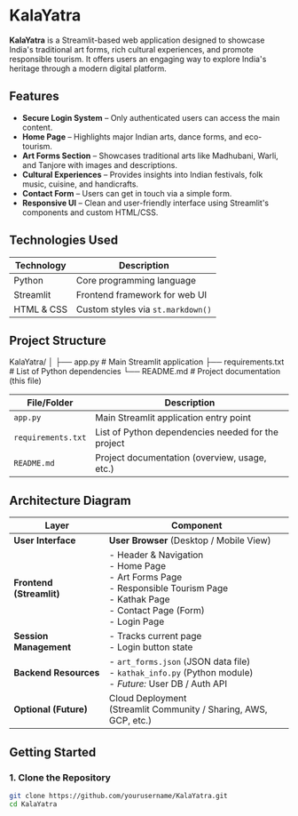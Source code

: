 # KalaYatra 

**KalaYatra** is a Streamlit-based web application designed to showcase India's traditional art forms, rich cultural experiences, and promote responsible tourism. It offers users an engaging way to explore India's heritage through a modern digital platform.

##  Features

-  **Secure Login System** – Only authenticated users can access the main content.
-  **Home Page** – Highlights major Indian arts, dance forms, and eco-tourism.
-  **Art Forms Section** – Showcases traditional arts like Madhubani, Warli, and Tanjore with images and descriptions.
-  **Cultural Experiences** – Provides insights into Indian festivals, folk music, cuisine, and handicrafts.
-  **Contact Form** – Users can get in touch via a simple form.
-  **Responsive UI** – Clean and user-friendly interface using Streamlit's components and custom HTML/CSS.

##  Technologies Used

| Technology     | Description                            |
|----------------|----------------------------------------|
| Python         | Core programming language              |
| Streamlit      | Frontend framework for web UI          |
| HTML & CSS     | Custom styles via `st.markdown()`      |


##  Project Structure

KalaYatra/
│
├── app.py # Main Streamlit application
├── requirements.txt # List of Python dependencies
└── README.md # Project documentation (this file)

| **File/Folder**    | **Description**                                    |
| ------------------ | -------------------------------------------------- |
| `app.py`           | Main Streamlit application entry point             |
| `requirements.txt` | List of Python dependencies needed for the project |
| `README.md`        | Project documentation (overview, usage, etc.)      |


## Architecture Diagram

| **Layer**                | **Component**                                                                                                                                                 |
| ------------------------ | ------------------------------------------------------------------------------------------------------------------------------------------------------------- |
| **User Interface**       | **User Browser** (Desktop / Mobile View)                                                                                                                      |
| **Frontend (Streamlit)** | - Header & Navigation  <br> - Home Page <br> - Art Forms Page <br> - Responsible Tourism Page <br> - Kathak Page <br> - Contact Page (Form) <br> - Login Page |
| **Session Management**   | - Tracks current page  <br> - Login button state                                                                                                              |
| **Backend Resources**    | - `art_forms.json` (JSON data file) <br> - `kathak_info.py` (Python module) <br> - *Future:* User DB / Auth API                                               |
| **Optional (Future)**    | Cloud Deployment <br> (Streamlit Community / Sharing, AWS, GCP, etc.)                                                                                         |


##  Getting Started

### 1. Clone the Repository

```bash
git clone https://github.com/yourusername/KalaYatra.git
cd KalaYatra
